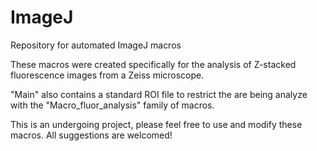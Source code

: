 # ImageJ
Repository for automated ImageJ macros

These macros were created specifically for the analysis of Z-stacked fluorescence images from a Zeiss microscope. 

"Main" also contains a standard ROI file to restrict the are being analyze with the "Macro_fluor_analysis" family of macros.

This is an undergoing project, please feel free to use and modify these macros. All suggestions are welcomed!
